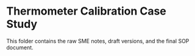 # Thermometer Calibration Case Study

This folder contains the raw SME notes, draft versions, and the final SOP document.
